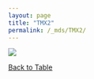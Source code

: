 ```yaml
---
layout: page
title: "TMX2"
permalink: /_mds/TMX2/
---
```


![](../../algns0/5HSAA111796_aln_report.png?raw=true)

[Back to Table](../../display)